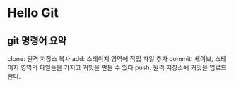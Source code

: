# Hello Git

## git 명령어 요약

clone: 원격 저장소 복사
add: 스테이지 영역에 작업 파일 추가
commit: 세이브, 스테이지 영역의 파일들을 가지고 커밋을 만들 수 있다
push: 원격 저장소에 커밋을 업로드 한다.